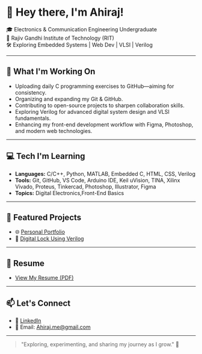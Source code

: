 # 👋 Hey there, I'm Ahiraj!
 
🎓 Electronics & Communication Engineering Undergraduate  
📍 Rajiv Gandhi Institute of Technology (RIT)  
🛠️ Exploring Embedded Systems | Web Dev | VLSI | Verilog  

---

## 🚀 What I'm Working On
- Uploading daily C programming exercises to GitHub—aiming for consistency.
- Organizing and expanding my Git & GitHub.
- Contributing to open-source projects to sharpen collaboration skills.
- Exploring Verilog for advanced digital system design and VLSI fundamentals.
- Enhancing my front-end development workflow with Figma, Photoshop, and modern web technologies.

---

## 💻 Tech I'm Learning
- **Languages:** C/C++, Python, MATLAB, Embedded C, HTML, CSS, Verilog
- **Tools:** Git, GitHub, VS Code, Arduino IDE, Keil uVision, TINA, Xilinx Vivado, Proteus, Tinkercad, Photoshop, Illustrator, Figma
- **Topics:** Digital Electronics,Front-End Basics

---

## 📁 Featured Projects
- 🌐 [Personal Portfolio](https://ahiraj.xyz/)
- 📘 [Digital Lock Using Verilog](https://github.com/AHIRAJ-K/digital-lock-verilog)

---

## 📄 Resume
- [View My Resume (PDF)](https://ahiraj-k.github.io/resume/Ahiraj-Resume.pdf)

---

## 📫 Let's Connect
- 🔗 [LinkedIn](https://www.linkedin.com/in/ahiraj-k/)
- 📧 Email: Ahiraj.me@gmail.com

---

> "Exploring, experimenting, and sharing my journey as I grow." 🚀

